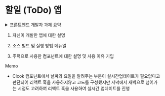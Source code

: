 # 할일 (ToDo) 앱

<details>
  <summary>프론트엔드 개발자 과제 요약</summary>
    <ul>
      <li><b>React.JS v18 및 And-Design v4 이상 을 사용하여 다음 두가지중 1개 이상 개발 후 제출</b></li>
      <li>1. 할일 (ToDo) 앱</li>
      <li>2. 일정 (Calendar) 앱</li>
      <li>과제 제출 방법 : github에 repo생성한 후 github 주소 제출</li>
      <li>README.md 파일에 다음 내용 기입 필수</li>
      <li>1. 자신이 개발한 앱에 대한 설명</li>
      <li>2. 소스 빌드 및 실행 방법 메뉴얼</li>
      <li>3. 주력으로 사용한 컴포넌트에대한 설명 및 사용 이유 기입</li>
      <li>* 완벽할 필요 없고, 기한내에 동작 가능한 부분까지 제출</li>
      <li>* 제출한 과제가 동작해야함</li>
    </ul>
</details>

1. 자신이 개발한 앱에 대한 설명

2. 소스 빌드 및 실행 방법 메뉴얼

3. 주력으로 사용한 컴포넌트에 대한 설명 및 사용 이유 기입

Memo

- Clcok 컴포넌트에서 날짜와 요일을 알려주는 부분이 실시간업데이트가 필요없다고 판단되어 리액트 훅을 사용하지않고 코드를 구성했지만 저녁에서 새벽으로 넘어가는 시점도 고려하여 리액트 훅을 사용하여 실시간 업데이트를 진행
